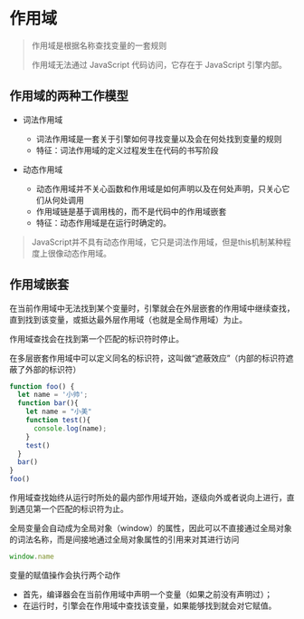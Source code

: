 # 作用域

> 作用域是根据名称查找变量的一套规则
>
> 作用域无法通过 JavaScript 代码访问，它存在于 JavaScript 引擎内部。



## 作用域的两种工作模型

- 词法作用域
  - 词法作用域是一套关于引擎如何寻找变量以及会在何处找到变量的规则
  - 特征：词法作用域的定义过程发生在代码的书写阶段

- 动态作用域
  - 动态作用域并不关心函数和作用域是如何声明以及在何处声明，只关心它们从何处调用
  - 作用域链是基于调用栈的，而不是代码中的作用域嵌套
  - 特征：动态作用域是在运行时确定的。


> JavaScript并不具有动态作用域，它只是词法作用域，但是this机制某种程度上很像动态作用域。



## 作用域嵌套

在当前作用域中无法找到某个变量时，引擎就会在外层嵌套的作用域中继续查找，直到找到该变量，或抵达最外层作用域（也就是全局作用域）为止。

作用域查找会在找到第一个匹配的标识符时停止。

在多层嵌套作用域中可以定义同名的标识符，这叫做“遮蔽效应”（内部的标识符遮蔽了外部的标识符）

```js
function foo() {
  let name = '小帅';
  function bar(){
    let name = "小美"
    function test(){
      console.log(name);
    }
    test()
  }
  bar()
}
foo()
```



作用域查找始终从运行时所处的最内部作用域开始，逐级向外或者说向上进行，直到遇见第一个匹配的标识符为止。





全局变量会自动成为全局对象（window）的属性，因此可以不直接通过全局对象的词法名称，而是间接地通过全局对象属性的引用来对其进行访问

```js
window.name
```





变量的赋值操作会执行两个动作

- 首先，编译器会在当前作用域中声明一个变量（如果之前没有声明过）；
- 在运行时，引擎会在作用域中查找该变量，如果能够找到就会对它赋值。